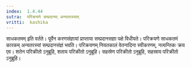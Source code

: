 ```yaml
---
index:  1.4.44
sutra:  परिक्रयणे सम्प्रदानम् अन्यतरस्याम्
vritti:  kashika 
---
```


साधकतमम् इति वर्तते। पूर्वेन करणसंज्ञायां प्राप्ताया सम्प्रदानसज्ञा पक्षे विधीयते। परिक्रयणे साधकतमं कारकम् अन्यतरस्यां सम्प्रदानसंज्ञं भवति। परिक्रयणम् नियतकालं वेतनादिना स्वीकरणम्, नत्यन्तिकः क्रय एव। शतेन परिक्रीतो ऽनुब्रूहि, शताय परिक्रीतो ऽनुब्रूहि। सहस्रेण परिक्रीतो ऽनुब्रूहि, सहस्राय परिक्रीतो ऽनुब्रूहि।

